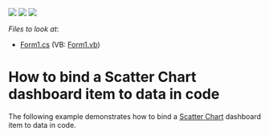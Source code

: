 <!-- default badges list -->
![](https://img.shields.io/endpoint?url=https://codecentral.devexpress.com/api/v1/VersionRange/128580986/15.2.4%2B)
[![](https://img.shields.io/badge/Open_in_DevExpress_Support_Center-FF7200?style=flat-square&logo=DevExpress&logoColor=white)](https://supportcenter.devexpress.com/ticket/details/T306222)
[![](https://img.shields.io/badge/📖_How_to_use_DevExpress_Examples-e9f6fc?style=flat-square)](https://docs.devexpress.com/GeneralInformation/403183)
<!-- default badges end -->
<!-- default file list -->
*Files to look at*:

* [Form1.cs](./CS/Dashboard_CreateScatterChart/Form1.cs) (VB: [Form1.vb](./VB/Dashboard_CreateScatterChart/Form1.vb))
<!-- default file list end -->
# How to bind a Scatter Chart dashboard item to data in code


The following example demonstrates how to bind a <a href="https://documentation.devexpress.com/#Dashboard/CustomDocument114805">Scatter Chart</a> dashboard item to data in code.

<br/>



